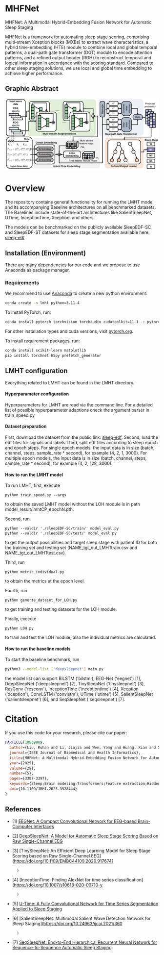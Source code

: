 # MHFNet
MHFNet: A Multimodal Hybrid-Embedding Fusion Network for Automatic Sleep Staging

MHFNet is a framework for automating sleep stage scoring, comprising multi-stream Xception blocks (MXBs) to extract wave characteristics, a hybrid time-embedding (HTE) module to combine local and global temporal patterns, a dual-path gate transformer (DGT) module to encode attention patterns, and a refined output header (ROH) to reconstruct temporal and logical information in accordance with the scoring standard. Compared to other sleep staging solutions, we use local and global time embedding to achieve higher  performance.

## Graphic Abstract
![image](figs/figure3.png)

# Overview
The repository contains general functionality for running the LMHT model and its accompanying Baseline architectures on all benchmarked datasets. The Baselines include state-of-the-art architectures like SalientSleepNet, UTime, InceptionTime, Xception, and others.

The models can be benchmarked on the publicly available SleepEDF-SC and SleepEDF-ST datasets for sleep stage segmentation available here: [sleep-edf](https://www.physionet.org/content/sleep-edfx/1.0.0/).

## Installation (Environment)

There are many dependencies for our code and we propose to use Anaconda as package manager.
### Requirements

We recommend to use [Anaconda](https://www.anaconda.com/) to create a new python environment:

```bash
conda create -n lmht python=3.11.4 
```

To install PyTorch, run:

```bash
conda install pytorch torchvision torchaudio cudatoolkit=11.1 -c pytorch 
```

For other installation types and cuda versions, visit [pytorch.org](https://pytorch.org/get-started/locally/).

To install requirement packages, run:
```bash
conda install scikit-learn matplotlib
pip install torchnet h5py prefetch_generator
```

## LMHT configuration
Everything related to LMHT can be found in the LMHT directory. 
#### Hyperparameter configuration 
Hyperparameters for LMHT are read via the command line. For a detailed list of possible hyperparameter adaptions check the argument parser in train_speed.py
#### Dataset preparation
First, download the dataset from the public link: [sleep-edf](https://www.physionet.org/content/sleep-edfx/1.0.0/).
Second, load the edf files for signals and labels
Third, split edf files according to sleep epoch and epoch steps. For single epoch models, the input data is in size (batch, channel, steps, sample_rate * second), for example (4, 2, 1, 3000). For multiple epoch models, the input data is in size (batch, channel, steps, sample_rate * second), for example (4, 2, 128, 3000). 
#### How to run the LMHT model 
To run LMHT, first, execute 
```
python train_speed.py --args
```
to obtain the saved LMHT model without the LOH module is in path model_result/lmhtCP_epochN.pth. 

Second, run
 ```
python --valdir './sleepEDF-SC/train/' model_eval.py
python --valdir './sleepEDF-SC/test/' model_eval.py
```
to get the output possibilities and target sleep stage with patient ID for both the training set and testing set (NAME_tgt_out_LMHTtrain.csv and NAME_tgt_out_LMHTtest.csv).

Third, run 
 ```
python metric_individual.py
```
to obtain the metrics at the epoch level.

Fourth, run
 ```
python generte_dataset_for_LOH.py
```
to get training and testing datasets for the LOH module.

Finally, execute 
```
python LOH.py
```
to train and test the LOH module, also the individual metrics are calculated.

#### How to run the baseline models 

To start the baseline benchmark, run

```bash
python3 --model-list ['deepsleepnet'] main.py
```
the model list can support BiLSTM ('bilstm'), EEG-Net ('eegnet') [1], DeepSleepNet ('deepsleepnet') [2], TinySleepNet ('tinysleepnet') [3], ResConv ('resconv'), InceptionTime ('inceptiontime') [4], Xception ('xception'), ConvLSTM ('convlstm'), UTime ('utime') [5], SalientSleepNet ('salientsleepnet') [6], and SeqSleepNet ('seqsleepnet') [7]. 

# Citation
If you use this code for your research, please cite our paper:
```bib
@ARTICLE{10839009,
  author={Liu, Ruhan and Li, Jiajia and Wen, Yang and Huang, Xian and Sheng, Bin and Feng, David Dagan and Zhang, Ping},
  journal={IEEE Journal of Biomedical and Health Informatics}, 
  title={MHFNet: A Multimodal Hybrid-Embedding Fusion Network for Automatic Sleep Staging}, 
  year={2025},
  volume={29},
  number={5},
  pages={3387-3397},
  keywords={Sleep;Brain modeling;Transformers;Feature extraction;Hidden Markov models;Time series analysis;Electroencephalography;Logic gates;Electrooculography;Correlation;Sleep staging;multimodal fusion;position embedding;transformer-based attention},
  doi={10.1109/JBHI.2025.3528444}
}
```
## References

- [1] [EEGNet: A Compact Convolutional Network for EEG-based Brain-Computer Interfaces](http://arxiv.org/abs/1611.08024)
- [2] [DeepSleepNet: A Model for Automatic Sleep Stage Scoring Based on Raw Single-Channel EEG](https://ieeexplore.ieee.org/document/7961240)
- [3] [TinySleepNet: An Efficient Deep Learning Model for Sleep Stage Scoring based on Raw Single-Channel EEG](https://doi.org/10.1109/EMBC44109.2020.9176741
        
        )
- [4] [InceptionTime: Finding AlexNet for time series classification](https://doi.org/10.1007/s10618-020-00710-y
        
        )
- [5] [U-Time: A Fully Convolutional Network for Time Series Segmentation Applied to Sleep Staging](https://proceedings.neurips.cc/paper/2019/hash/57bafb2c2dfeefba931bb03a835b1fa9-Abstract.html)
- [6] [SalientSleepNet: Multimodal Salient Wave Detection Network for Sleep Staging](https://doi.org/10.24963/ijcai.2021/360
        
        )
- [7] [SeqSleepNet: End-to-End Hierarchical Recurrent Neural Network for Sequence-to-Sequence Automatic Sleep Staging](https://ieeexplore.ieee.org/document/8631195)

